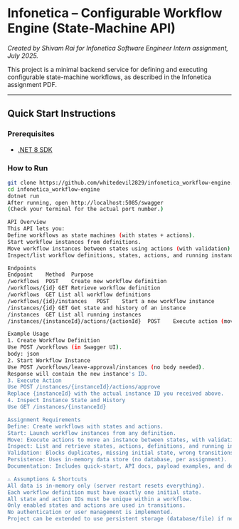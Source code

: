 # Infonetica – Configurable Workflow Engine (State-Machine API)

*Created by Shivam Rai for Infonetica Software Engineer Intern assignment, July 2025.*

This project is a minimal backend service for defining and executing configurable state-machine workflows, as described in the Infonetica assignment PDF.

---

## Quick Start Instructions

### Prerequisites

- [.NET 8 SDK](https://dotnet.microsoft.com/en-us/download/dotnet/8.0)

### How to Run

```sh
git clone https://github.com/whitedevil2829/infonetica_workflow-engine.git
cd infonetica_workflow-engine
dotnet run
After running, open http://localhost:5085/swagger
(Check your terminal for the actual port number.)

API Overview
This API lets you:
Define workflows as state machines (with states + actions).
Start workflow instances from definitions.
Move workflow instances between states using actions (with validation).
Inspect/list workflow definitions, states, actions, and running instances.

Endpoints
Endpoint	Method	Purpose
/workflows	POST	Create new workflow definition
/workflows/{id}	GET	Retrieve workflow definition
/workflows	GET	List all workflow definitions
/workflows/{id}/instances	POST	Start a new workflow instance
/instances/{id}	GET	Get state and history of an instance
/instances	GET	List all running instances
/instances/{instanceId}/actions/{actionId}	POST	Execute action (move instance)

Example Usage
1. Create Workflow Definition
Use POST /workflows (in Swagger UI).
body: json
2. Start Workflow Instance
Use POST /workflows/leave-approval/instances (no body needed).
Response will contain the new instance's ID.
3. Execute Action
Use POST /instances/{instanceId}/actions/approve
Replace {instanceId} with the actual instance ID you received above.
4. Inspect Instance State and History
Use GET /instances/{instanceId}

Assignment Requirements
Define: Create workflows with states and actions.
Start: Launch workflow instances from any definition.
Move: Execute actions to move an instance between states, with validation.
Inspect: List and retrieve states, actions, definitions, and running instances.
Validation: Blocks duplicates, missing initial state, wrong transitions, disabled states/actions, final states.
Persistence: Uses in-memory data store (no database, per assignment).
Documentation: Includes quick-start, API docs, payload examples, and design assumptions.

⚠️ Assumptions & Shortcuts
All data is in-memory only (server restart resets everything).
Each workflow definition must have exactly one initial state.
All state and action IDs must be unique within a workflow.
Only enabled states and actions are used in transitions.
No authentication or user management is implemented.
Project can be extended to use persistent storage (database/file) if needed.
